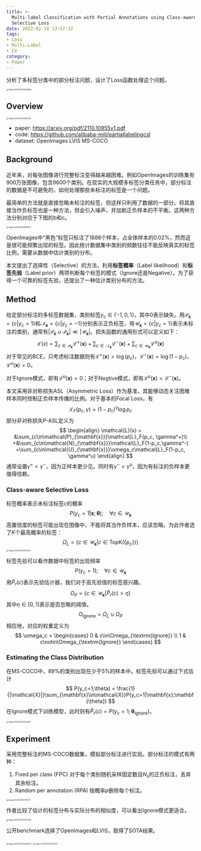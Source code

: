 ```yaml
---
title: >-
  Multi-label Classification with Partial Annotations using Class-aware
  Selective Loss
date: 2022-02-18 13:57:22
tags:
- Loss
- Multi-Label
- CV
category:
- Paper
---
```


分析了多标签分类中的部分标注问题，设计了Loss函数处理这个问题。

<img src="Multi-label-Classification-with-Partial-Annotations-using-Class-aware-Selective-Loss/image-20220218142826882.png" alt="image-20220218142826882" style="zoom:33%;" />

<!--more-->

## Overview

<img src="Multi-label-Classification-with-Partial-Annotations-using-Class-aware-Selective-Loss/image-20220218135857801.png" alt="image-20220218135857801" style="zoom:33%;" />

- paper: <https://arxiv.org/pdf/2110.10955v1.pdf>
- code: <https://github.com/alibaba-miil/partiallabelingcsl>
- dataset: OpenImages LVIS MS-COCO

## Background

近年来，对每张图像进行完整标注变得越来越困难。例如OpenImages的训练集有900万张图像，包含9600个类别。在现实的大规模多标签分类任务中，部分标注的数据是不可避免的，如何处理那些未标注的标签是一个问题。

最简单的方法就是直接忽略未标注的标签，但这样只利用了数据的一部分。将其直接当作负标签也是一种方法，但会引入噪声，并加剧正负样本的不平衡。这两种方法分别对应于下图的b和c。

<img src="Multi-label-Classification-with-Partial-Annotations-using-Class-aware-Selective-Loss/image-20220218140940917.png" alt="image-20220218140940917" style="zoom:33%;" />

OpenImages中“黑色”标签只标注了1688个样本，占全体样本的0.02%，然而这是很可能频繁出现的标签。因此统计数据集中类别的频数往往不能反映真实的标签比例，需要从数据中估计类别的分布。

本文提出了选择性（Selective）的方法，利用**标签概率**（Label likelihood）和**标签先验**（Label prior）两项判断每个标签的模式（Ignore还是Negative）。为了获得一个可靠的标签先验，还提出了一种估计类别分布的方法。

## Method

给定部分标注的多标签数据集，类别标签$y_c\in\{-1,0,1\}$，其中0表示缺失。用$\mathcal{P}_{\mathbf{x}}=\{c|y_c=1\}$和$\mathcal{N}_{\mathbf{x}}=\{c|y_c=-1\}$分别表示正负标签，用$\mathcal{U}_{\mathbf{x}}=\{c|y_c=1\}$表示未标注的类别，通常有$|\mathcal{P}_{\mathbf{x}}\cup \mathcal{P}_{\mathbf{x}}|\ll|\mathcal{U}_{\mathbf{x}}|$。损失函数的通用形式可以定义如下：
$$
\mathcal{L}(x) =
\sum_{c\in\mathcal{P}_{\mathbf{x}}}\mathcal{L}^+(\mathbf{x}) +
\sum_{c\in\mathcal{N}_{\mathbf{x}}}\mathcal{L}^-(\mathbf{x}) +
\sum_{c\in\mathcal{U}_{\mathbf{x}}}\mathcal{L}^u(\mathbf{x})
$$
对于常见的BCE，只考虑标注数据则有$\mathcal{L}^+(\mathbf{x})=\log(p_c)$，$\mathcal{L}^-(\mathbf{x})=\log(1-p_c)$，$\mathcal{L}^u(\mathbf{x})=0$。

对于Ignore模式，即有$\mathcal{L}^u(\mathbf{x})=0$；对于Negtive模式，即有$\mathcal{L}^u(\mathbf{x})=\mathcal{L}^-(\mathbf{x})$。

本文采用非对称损失ASL（Asymmetric Loss）作为基准，其能够动态关注困难样本同时控制正负样本传播的比例。对于基本的Focal Loss，有
$$
\mathcal{L}_F(p_c,\gamma) = (1-p_c)^\gamma\log p_c
$$
部分非对称损失P-ASL定义为
$$
\begin{align}
\mathcal{L}(x) =
&\sum_{c\in\mathcal{P}_{\mathbf{x}}}\mathcal{L}_F(p_c, \gamma^+)\\
+&\sum_{c\in\mathcal{N}_{\mathbf{x}}}\mathcal{L}_F(1-p_c,\gamma^-)
+\sum_{c\in\mathcal{U}_{\mathbf{x}}}\omega_c\mathcal{L}_F(1-p_c, \gamma^u)
\end{align}
$$
通常设置$\gamma^+<\gamma^-$，因为正样本更少见。同时有$\gamma^-<\gamma^u$，因为有标注的负样本更值得信赖。

### Class-aware Selective Loss

标签概率表示未标注标签$c$的概率
$$
P(y_c=1|\mathbf{x};\mathbf{\theta});\quad\forall c\in\mathcal{U}_{\mathbf{x}}
$$
高置信度的标签可能出现在图像中，不能将其当作负样本，应该忽略。为此作者选了$K$个最高概率的标签：
$$
\Omega_L = \{c\in\mathcal{U}_{\mathbf{x}}|c\in\text{TopK}(\{p_c\})\}
$$
<img src="Multi-label-Classification-with-Partial-Annotations-using-Class-aware-Selective-Loss/image-20220218151327653.png" alt="image-20220218151327653" style="zoom:33%;" />

标签先验可以看作数据中标签的出现频率
$$
P(y_c=1);\quad\forall c\in\mathcal{U}_{\mathbf{x}}
$$
用$\hat{P}_r(c)$表示先验估计器，我们对于高先验值的标签感兴趣。
$$
\Omega_P = \{c\in\mathcal{U}_{\mathbf{x}}|\hat{P}_r(c)>\eta\}
$$
其中$\eta\in[0,1]$表示是否忽略的阈值。
$$
O_{\text{Ignore}} = \Omega_{L}\cup\Omega_P
$$
相应地，对应的权重定义为
$$
\omega_c = \begin{cases}
0 & c\in\Omega_{\textrm{Ignore}} \\
1 & c\notin\Omega_{\textrm{Ignore}}
\end{cases}
$$

### Estimating the Class Distribution

在MS-COCO中，89%的类别出现在少于5%的样本中。标签先验可以通过下式估计
$$
P(y_c=1;\theta) = \frac{1}{|\mathcal{X}|}\sum_{\mathbf{x}\in\mathcal{X}}P(y_c=1|\mathbf{x};\mathbf{\theta})
$$
在Ignore模式下训练模型，此时则有$\hat{P}_r(c) = P(y_c=1;\mathbf{\theta}_{\text{Ignore}})$。

<img src="Multi-label-Classification-with-Partial-Annotations-using-Class-aware-Selective-Loss/image-20220218153013652.png" alt="image-20220218153013652" style="zoom: 33%;" />

## Experiment

采用完整标注的MS-COCO数据集，模拟部分标注进行实验。部分标注的模式有两种：

1. Fixed per class (FPC) 对于每个类别随机采样固定数目$N_s$的正负标注，丢弃其余标注。
2. Random per annotation (RPA) 按概率$p$删除每个标注。

<img src="Multi-label-Classification-with-Partial-Annotations-using-Class-aware-Selective-Loss/image-20220218153115301.png" alt="image-20220218153115301" style="zoom: 33%;" />

作者比较了估计的标签分布与实际分布的相似度，可以看出Ignore模式更适合。

<img src="Multi-label-Classification-with-Partial-Annotations-using-Class-aware-Selective-Loss/image-20220218153237480.png" alt="image-20220218153237480" style="zoom:33%;" />

公开benchmark选择了OpenImages和LVIS，取得了SOTA结果。

<img src="Multi-label-Classification-with-Partial-Annotations-using-Class-aware-Selective-Loss/image-20220218153446623.png" alt="image-20220218153446623" style="zoom:33%;" />

<img src="Multi-label-Classification-with-Partial-Annotations-using-Class-aware-Selective-Loss/image-20220218153457307.png" alt="image-20220218153457307" style="zoom:33%;" />
